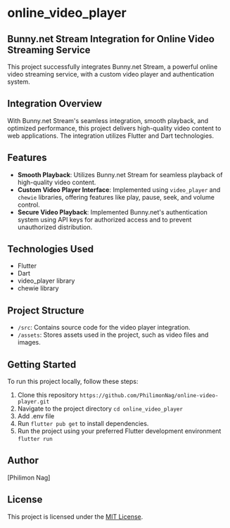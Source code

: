 # online_video_player
## Bunny.net Stream Integration for Online Video Streaming Service

This project successfully integrates Bunny.net Stream, a powerful online video streaming service, with a custom video player and authentication system.

## Integration Overview

With Bunny.net Stream's seamless integration, smooth playback, and optimized performance, this project delivers high-quality video content to web applications. The integration utilizes Flutter and Dart technologies.

## Features

- **Smooth Playback**: Utilizes Bunny.net Stream for seamless playback of high-quality video content.
- **Custom Video Player Interface**: Implemented using `video_player` and `chewie` libraries, offering features like play, pause, seek, and volume control.
- **Secure Video Playback**: Implemented Bunny.net's authentication system using API keys for authorized access and to prevent unauthorized distribution.

## Technologies Used

- Flutter
- Dart
- video_player library
- chewie library

## Project Structure

- `/src`: Contains source code for the video player integration.
- `/assets`: Stores assets used in the project, such as video files and images.

## Getting Started

To run this project locally, follow these steps:

1. Clone this repository `https://github.com/PhilimonNag/online-video-player.git`
2. Navigate to the project directory `cd online_video_player`
3. Add .env file
4. Run `flutter pub get` to install dependencies.
5. Run the project using your preferred Flutter development environment `flutter run`

## Author

[Philimon Nag]

## License

This project is licensed under the [MIT License](LICENSE).

